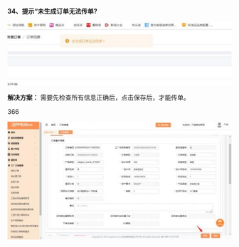 <a name="bookmark33"></a>**34、提示“未生成订单无法传单?**

![](Aspose.Words.e73c43fe-fde1-4168-803d-975613665666.034.jpeg)

**解决方案：** 需要先检查所有信息正确后，点击保存后，才能传单。

366

![](Aspose.Words.e73c43fe-fde1-4168-803d-975613665666.035.jpeg)


